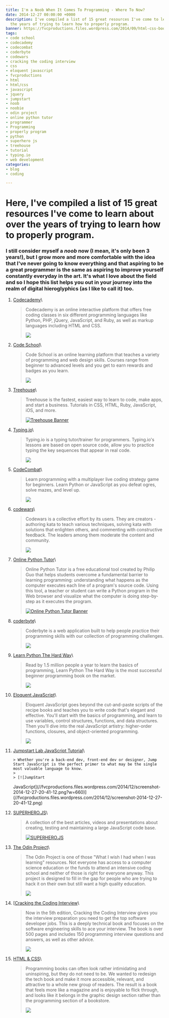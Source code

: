 ```yaml
---
title: I'm a Noob When It Comes To Programming - Where To Now?
date: 2014-12-27 00:00:00 +0000
description: I've compiled a list of 15 great resources I've come to learn about over
  the years of trying to learn how to properly program.
banner: https://fvcproductions.files.wordpress.com/2014/09/html-css-book-cover.jpg
tags:
- code school
- codecademy
- codecombat
- coderbyte
- codewars
- cracking the coding interview
- css
- eloquent javascript
- fvcproductions
- html
- html/css
- javascript
- jquery
- jumpstart
- noob
- noobie
- odin project
- online python tutor
- programmer
- Programming
- properly program
- python
- superhero js
- treehouse
- tutorial
- typing.io
- web development
categories:
- blog
- coding

---
```

# Here, I've compiled a list of 15 great resources I've come to learn about over the years of trying to learn how to properly program.

### I still consider myself a _noob_ now (I mean, it's only been 3 years!), but I grow more and more comfortable with the idea that I've never going to know everything and that aspiring to be a great programmer is the same as aspiring to improve yourself constantly everyday in the art. It's what I love about the field and so I hope this list helps you out in your journey into the realm of digital hieroglyphics (as I like to call it) too.

1. [Codecademy](//codecademy.com/)\

   > Codecademy is an online interactive platform that offers free coding classes in six different programming languages like Python, PHP, jQuery, JavaScript, and Ruby, as well as markup languages including HTML and CSS.
   >
   > ![](//s3.amazonaws.com/codecademy-blog/assets/03-2013-new-experience.png)

2. [Code School](//codeschool.com/)\

   > Code School is an online learning platform that teaches a variety of programming and web design skills. Courses range from beginner to advanced levels and you get to earn rewards and badges as you learn.
   >
   > ![](//orm-chimera-prod.s3.amazonaws.com/1234000001682/images/codeschool_jquery.png)

3. [Treehouse](//teamtreehouse.com/)\

   > Treehouse is the fastest, easiest way to learn to code, make apps, and start a business. Tutorials in CSS, HTML, Ruby, JavaScript, iOS, and more.
   >
   > [![Treehouse
Banner](//fvcproductions.files.wordpress.com/2014/12/screenshot-2014-12-27-21-06-25.png?w=660)](//fvcproductions.files.wordpress.com/2014/12/screenshot-2014-12-27-21-06-25.png)

4. [Typing.io](//typing.io/)\

   > Typing.io is a typing tutor/trainer for programmers. Typing.io's lessons are based on open source code, allow you to practice typing the key sequences that appear in real code.
   >
   > ![](//www.bram.us/wordpress/wp-content/uploads/2013/12/typingio.png)

5. [CodeCombat](//codecombat.com/)\

   > Learn programming with a multiplayer live coding strategy game for beginners. Learn Python or JavaScript as you defeat ogres, solve mazes, and level up.
   >
   > ![](//d212dsb2sdisoj.cloudfront.net/wp-content/uploads/2013/10/logo64.jpg)

6. [codewars](//codewars.com/)\

   > Codewars is a collective effort by its users. They are creators - authoring kata to teach various techniques, solving kata with solutions that enlighten others, and commenting with constructive feedback. The leaders among them moderate the content and community.
   >
   > ![](//ciblogassets.s3.amazonaws.com/crowdblog/asset/214/codewars3.png)

7. [Online Python Tutor](//pythontutor.com/)\

   > Online Python Tutor is a free educational tool created by Philip Guo that helps students overcome a fundamental barrier to learning programming: understanding what happens as the computer executes each line of a program's source code. Using this tool, a teacher or student can write a Python program in the Web browser and visualize what the computer is doing step-by-step as it executes the program.
   >
   > [![Online Python Tutor
Banner](//fvcproductions.files.wordpress.com/2014/12/screenshot-2014-12-27-21-54-57.png?w=660)](//fvcproductions.files.wordpress.com/2014/12/screenshot-2014-12-27-21-54-57.png)

8. [coderbyte](//coderbyte.com)\

   > Coderbyte is a web application built to help people practice their programming skills with our collection of programming challenges.
   >
   > ![](//s3.amazonaws.com/ksr/assets/000/379/626/6fd69aceb1070555dacf846ed296d84f_large.png?1360397775)

9. [Learn Python The Hard Way](//learnpythonthehardway.org)\

   > Read by 1.5 million people a year to learn the basics of programming, Learn Python The Hard Way is the most successful beginner programming book on the market.
   >
   > ![](//www.kno.com/images/book-jackets/9780133124330.jpg)

10. [Eloquent JavaScript](//eloquentjavascript.net)\

    > Eloquent JavaScript goes beyond the cut-and-paste scripts of the recipe books and teaches you to write code that's elegant and effective. You'll start with the basics of programming, and learn to use variables, control structures, functions, and data structures. Then you'll dive into the real JavaScript artistry: higher-order functions, closures, and object-oriented programming.
    >
    > ![](//eloquentjavascript.net/img/cover.png)

11. [Jumpstart Lab JavaScript Tutorial](//tutorials.jumpstartlab.com/projects/javascript)\

        > Whether you're a back-end dev, front-end dev or designer, Jump Start JavaScript is the perfect primer to what may be the single most valuable language to know.
        >
        > [![JumpStart

    JavaScript](//fvcproductions.files.wordpress.com/2014/12/screenshot-2014-12-27-20-41-12.png?w=660)](//fvcproductions.files.wordpress.com/2014/12/screenshot-2014-12-27-20-41-12.png)

12. [SUPERHERO.JS](//superherojs.com)\

    > A collection of the best articles, videos and presentations about creating, testing and maintaining a large JavaScript code base.
    >
    > [![SUPERHERO.JS](//fvcproductions.files.wordpress.com/2014/12/screenshot-2014-12-27-20-42-401.png?w=660)](//fvcproductions.files.wordpress.com/2014/12/screenshot-2014-12-27-20-42-401.png)

13. [The Odin Project](//www.theodinproject.com/home)\

    > The Odin Project is one of those "What I wish I had when I was learning" resources. Not everyone has access to a computer science education or the funds to attend an intensive coding school and neither of those is right for everyone anyway. This project is designed to fill in the gap for people who are trying to hack it on their own but still want a high quality education.
    >
    > ![](//airpair-blog.s3.amazonaws.com/wp-content/uploads/2014/04/The-Odin-Project-Open-Sourced-Free-Curriculum.png)

14. [[Cracking the Coding Interview](//www.amazon.com/Cracking-Coding-Interview-Programming-Questions/dp/098478280X)\

    > Now in the 5th edition, Cracking the Coding Interview gives you the interview preparation you need to get the top software developer jobs. This is a deeply technical book and focuses on the software engineering skills to ace your interview. The book is over 500 pages and includes 150 programming interview questions and answers, as well as other advice.
    >
    > ![](//ecx.images-amazon.com/images/I/41wgksZup2L.jpg)

15. [HTML & CSS](//www.htmlandcssbook.com)\

    > Programming books can often look rather intimidating and uninspiring, but they do not need to be. We wanted to redesign the tech book and make it more accessible, relevant, and attractive to a whole new group of readers. The result is a book that feels more like a magazine and is enjoyable to flick through, and looks like it belongs in the graphic design section rather than the programming section of a bookstore.
    >
    > ![](//cdn.tripwiremagazine.com/wp-content/uploads/2012/05/html-css-design-build-websites.jpg)
